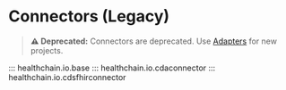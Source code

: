 # Connectors (Legacy)

> **⚠️ Deprecated:** Connectors are deprecated. Use [Adapters](adapters.md) for new projects.

::: healthchain.io.base
::: healthchain.io.cdaconnector
::: healthchain.io.cdsfhirconnector
